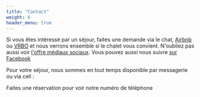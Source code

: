 ```yaml
---
title: "Contact"
weight: 6
header_menu: true
---
```


Si vous êtes intéressé par un séjour, faites une demande via le chat, <a href="https://www.airbnb.ca/rooms/38450385?preview_for_ml=true">Airbnb</a> ou <a href="https://www.vrbo.com/2209616?unitId=2774170">VRBO</a> et nous verrons ensemble si le chalet vous convient. N'oubliez pas aussi voir [l'offre médiaux sociaux](https://abchalet.com/#offre). Vous pouvez aussi nous suivre [sur Facebook](https://www.facebook.com/Au-Bonheur-Chalet-113033587116789/)
 
Pour votre séjour, nous sommes en tout temps disponible par messagerie ou via cell :

<div id="template-contact">Faites une réservation pour voir notre numéro de téléphone</div>